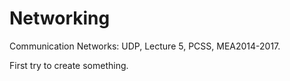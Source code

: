 # Networking
Communication Networks: UDP, Lecture 5, PCSS, MEA2014-2017.

First try to create  something. 
